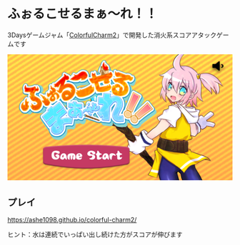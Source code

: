 # ふぉるこせるまぁ～れ！！

3Daysゲームジャム「[ColorfulCharm2](https://peatix.com/event/1889715)」で開発した消火系スコアアタックゲームです


![Title](https://raw.githubusercontent.com/ashe1098/colorful-charm2/main/images/title.png)

## プレイ

https://ashe1098.github.io/colorful-charm2/

ヒント：水は連続でいっぱい出し続けた方がスコアが伸びます
